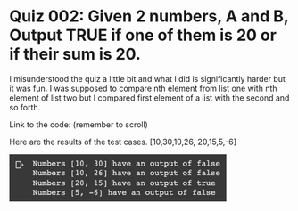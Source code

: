 # Quiz 002: Given 2 numbers, A and B, Output TRUE if one of them is 20 or if their sum is 20.

I misunderstood the quiz a little bit and what I did is significantly harder but it was fun. I was supposed to compare nth element from list one with nth element of list two but I compared first element of a list with the second and so forth.

Link to the code: (remember to scroll)


Here are the results of the test cases. [10,30,10,26, 20,15,5,-6]

![quiz002-results](./quiz002-results.png)





